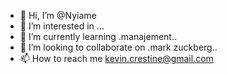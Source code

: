 - 👋 Hi, I’m @Nyiame
- 👀 I’m interested in ...
- 🌱 I’m currently learning .manajement..
- 💞️ I’m looking to collaborate on .mark zuckberg..
- 📫 How to reach me kevin.crestine@gmail.com

<!---
Nyiame/Nyiame is a ✨ special ✨ repository because its `README.md` (this file) appears on your GitHub profile.
You can click the Preview link to take a look at your changes.
--->
